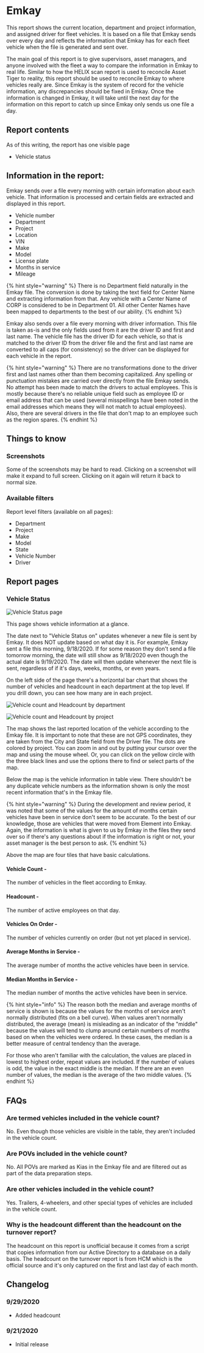 # Emkay

This report shows the current location, department and project information, and assigned driver for fleet vehicles.  It is based on a file that Emkay sends over every day and reflects the information that Emkay has for each fleet vehicle when the file is generated and sent over.

The main goal of this report is to give supervisors, asset managers, and anyone involved with the fleet a way to compare the information in Emkay to real life.  Similar to how the HELIX scan report is used to reconcile Asset Tiger to reality, this report should be used to reconcile Emkay to where vehicles really are.  Since Emkay is the system of record for the vehicle information, any discrepancies should be fixed in Emkay.  Once the information is changed in Emkay, it will take until the next day for the information on this report to catch up since Emkay only sends us one file a day.

## Report contents

As of this writing, the report has one visible page

* Vehicle status

## Information in the report:

Emkay sends over a file every morning with certain information about each vehicle.  That information is processed and certain fields are extracted and displayed in this report.

* Vehicle number
* Department
* Project
* Location
* VIN
* Make
* Model
* License plate
* Months in service
* Mileage

{% hint style="warning" %}
There is no Department field naturally in the Emkay file.  The conversion is done by taking the text field for Center Name and extracting information from that.  Any vehicle with a Center Name of CORP is considered to be in Department 01.  All other Center Names have been mapped to departments to the best of our ability.
{% endhint %}

Emkay also sends over a file every morning with driver information.  This file is taken as-is and the only fields used from it are the driver ID and first and last name.  The vehicle file has the driver ID for each vehicle, so that is matched to the driver ID from the driver file and the first and last name are converted to all caps \(for consistency\) so the driver can be displayed for each vehicle in the report.

{% hint style="warning" %}
There are no transformations done to the driver first and last names other than them becoming capitalized.  Any spelling or punctuation mistakes are carried over directly from the file Emkay sends.  No attempt has been made to match the drivers to actual employees.  This is mostly because there's no reliable unique field such as employee ID or email address that can be used \(several misspellings have been noted in the email addresses which means they will not match to actual employees\).  Also, there are several drivers in the file that don't map to an employee such as the region spares.
{% endhint %}

## Things to know

### Screenshots

Some of the screenshots may be hard to read.  Clicking on a screenshot will make it expand to full screen.  Clicking on it again will return it back to normal size.

### Available filters

Report level filters \(available on all pages\):

* Department
* Project
* Make
* Model
* State
* Vehicle Number
* Driver

## Report pages

### Vehicle Status

![Vehicle Status page](../.gitbook/assets/msedge_2020-09-29_09-57-50.png)

This page shows vehicle information at a glance.

The date next to "Vehicle Status on" updates whenever a new file is sent by Emkay.  It does NOT update based on what day it is.  For example, Emkay sent a file this morning, 9/18/2020.  If for some reason they don't send a file tomorrow morning, the date will still show as 9/18/2020 even though the actual date is 9/19/2020.  The date will then update whenever the next file is sent, regardless of if it's days, weeks, months, or even years.

On the left side of the page there's a horizontal bar chart that shows the number of vehicles and headcount in each department at the top level.  If you drill down, you can see how many are in each project.

![Vehicle count and Headcount by department](../.gitbook/assets/msedge_2020-09-29_09-52-45.png)

![Vehicle count and Headcount by project](../.gitbook/assets/msedge_2020-09-29_09-53-29.png)

The map shows the last reported location of the vehicle according to the Emkay file.  It is important to note that these are not GPS coordinates, they are taken from the City and State field from the Driver file.  The dots are colored by project.  You can zoom in and out by putting your cursor over the map and using the mouse wheel.  Or, you can click on the yellow circle with the three black lines and use the options there to find or select parts of the map.

Below the map is the vehicle information in table view.  There shouldn't be any duplicate vehicle numbers as the information shown is only the most recent information that's in the Emkay file.

{% hint style="warning" %}
During the development and review period, it was noted that some of the values for the amount of months certain vehicles have been in service don't seem to be accurate.  To the best of our knowledge, those are vehicles that were moved from Element into Emkay.  Again, the information is what is given to us by Emkay in the files they send over so if there's any questions about if the information is right or not, your asset manager is the best person to ask.
{% endhint %}

Above the map are four tiles that have basic calculations.

#### Vehicle Count -

The number of vehicles in the fleet according to Emkay.

#### Headcount -

The number of active employees on that day.

#### Vehicles On Order -

The number of vehicles currently on order \(but not yet placed in service\).

#### Average Months in Service -

The average number of months the active vehicles have been in service.

#### Median Months in Service -

The median number of months the active vehicles have been in service.

{% hint style="info" %}
The reason both the median and average months of service is shown is because the values for the months of service aren't normally distributed \(fits on a bell curve\).  When values aren't normally distributed, the average \(mean\) is misleading as an indicator of the "middle" because the values will tend to clump around certain numbers of months based on when the vehicles were ordered.  In these cases, the median is a better measure of central tendency than the average.

 For those who aren't familiar with the calculation, the values are placed in lowest to highest order, repeat values are included.  If the number of values is odd, the value in the exact middle is the median.  If there are an even number of values, the median is the average of the two middle values.
{% endhint %}

## FAQs

### Are termed vehicles included in the vehicle count?

No.  Even though those vehicles are visible in the table, they aren't included in the vehicle count.

### Are POVs included in the vehicle count?

No.  All POVs are marked as Kias in the Emkay file and are filtered out as part of the data preparation steps.

### Are other vehicles included in the vehicle count?

Yes.  Trailers, 4-wheelers, and other special types of vehicles are included in the vehicle count.

### Why is the headcount different than the headcount on the turnover report?

The headcount on this report is unofficial because it comes from a script that copies information from our Active Directory to a database on a daily basis.  The headcount on the turnover report is from HCM which is the official source and it's only captured on the first and last day of each month.

## Changelog

### 9/29/2020

* Added headcount

### 9/21/2020

* Initial release

